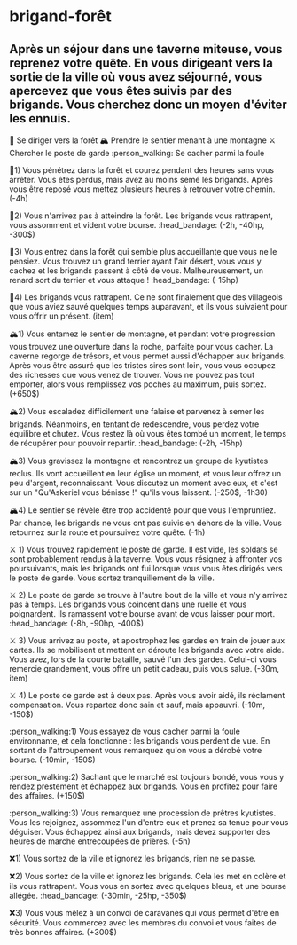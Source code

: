 # brigand-forêt
## Après un séjour dans une taverne miteuse, vous reprenez votre quête. En vous dirigeant vers la sortie de la ville où vous avez séjourné, vous apercevez que vous êtes suivis par des brigands. Vous cherchez donc un moyen d'éviter les ennuis.

:evergreen_tree: Se diriger vers la forêt
:mountain_snow:  Prendre le sentier menant à une montagne
:crossed_swords:  Chercher le poste de garde
:person_walking: Se cacher parmi la foule

:evergreen_tree:1) Vous pénétrez dans la forêt et courez pendant des heures sans vous arrêter. Vous êtes perdus, mais avez au moins semé les brigands. Après vous être reposé vous mettez plusieurs heures à retrouver votre chemin. (-4h)
 
:evergreen_tree:2) Vous n'arrivez pas à atteindre la forêt. Les brigands vous rattrapent, vous assomment et vident votre bourse. :head_bandage: (-2h, -40hp, -300$)

:evergreen_tree:3) Vous entrez dans la forêt qui semble plus accueillante que vous ne le pensiez. Vous trouvez un grand terrier ayant l'air désert, vous vous y cachez et les brigands passent à côté de vous. Malheureusement, un renard sort du terrier et vous attaque ! :head_bandage:  (-15hp)

:evergreen_tree:4) Les brigands vous rattrapent. Ce ne sont finalement que des villageois que vous aviez sauvé quelques temps auparavant, et ils vous suivaient pour vous offrir un présent. (item)

:mountain_snow:1) Vous entamez le sentier de montagne, et pendant votre progression vous trouvez une ouverture dans la roche, parfaite pour vous cacher. La caverne regorge de trésors, et vous permet aussi d'échapper aux brigands. Après vous être assuré que les tristes sires sont loin, vous vous occupez des richesses que vous venez de trouver. Vous ne pouvez pas tout emporter, alors vous remplissez vos poches au maximum, puis sortez. (+650$)

:mountain_snow:2) Vous escaladez difficilement une falaise et parvenez à semer les brigands. Néanmoins, en tentant de redescendre, vous perdez votre équilibre et chutez. Vous restez là où vous êtes tombé un moment, le temps de récupérer pour pouvoir repartir. :head_bandage: (-2h, -15hp)

:mountain_snow:3) Vous gravissez la montagne et rencontrez un groupe de kyutistes reclus. Ils vont accueillent en leur église un moment, et vous leur offrez un peu d'argent, reconnaissant. Vous discutez un moment avec eux, et c'est sur un "Qu'Askeriel vous bénisse !" qu'ils vous laissent. (-250$, -1h30)

:mountain_snow:4) Le sentier se révèle être trop accidenté pour que vous l'empruntiez. Par chance, les brigands ne vous ont pas suivis en dehors de la ville. Vous retournez sur la route et poursuivez votre quête. (-1h)

:crossed_swords: 1) Vous trouvez rapidement le poste de garde. Il est vide, les soldats se sont probablement rendus à la taverne. Vous vous résignez à affronter vos poursuivants, mais les brigands ont fui lorsque vous vous êtes dirigés vers le poste de garde. Vous sortez tranquillement de la ville.

:crossed_swords: 2) Le poste de garde se trouve à l'autre bout de la ville et vous n'y arrivez pas à temps. Les brigands vous coincent dans une ruelle et vous poignardent. Ils ramassent votre bourse avant de vous laisser pour mort. :head_bandage: (-8h, -90hp, -400$)

:crossed_swords: 3) Vous arrivez au poste, et apostrophez les gardes en train de jouer aux cartes. Ils se mobilisent et mettent en déroute les brigands avec votre aide. Vous avez, lors de la courte bataille, sauvé l'un des gardes. Celui-ci vous remercie grandement, vous offre un petit cadeau, puis vous salue. (-30m, item)

:crossed_swords: 4) Le poste de garde est à deux pas. Après vous avoir aidé, ils réclament compensation. Vous repartez donc sain et sauf, mais appauvri. (-10m, -150$)

:person_walking:1) Vous essayez de vous cacher parmi la foule environnante, et cela fonctionne : les brigands vous perdent de vue. En sortant de l'attroupement vous remarquez qu'on vous a dérobé votre bourse. (-10min, -150$)

:person_walking:2) Sachant que le marché est toujours bondé, vous vous y rendez prestement et échappez aux brigands. Vous en profitez pour faire des affaires. (+150$)

:person_walking:3) Vous remarquez une procession de prêtres kyutistes. Vous les rejoignez, assommez l'un d'entre eux et prenez sa tenue pour vous déguiser. Vous échappez ainsi aux brigands, mais devez supporter des heures de marche entrecoupées de prières. (-5h)

:x:1) Vous sortez de la ville et ignorez les brigands, rien ne se passe. 

:x:2) Vous sortez de la ville et ignorez les brigands. Cela les met en colère et ils vous rattrapent. Vous vous en sortez avec quelques bleus, et une bourse allégée. :head_bandage: (-30min, -25hp, -350$)

:x:3) Vous vous mêlez à un convoi de caravanes qui vous permet d'être en sécurité. Vous commercez avec les membres du convoi et vous faites de très bonnes affaires. (+300$)
